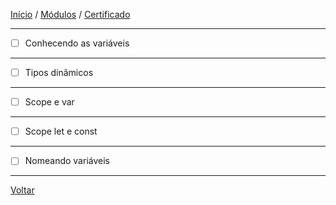 [Início](https://github.com/Thalyalm/rocketseat-trilha-fundamentar) /
[Módulos](https://github.com/Thalyalm/rocketseat-trilha-fundamentar/tree/main/modulos/readme.md) /
[Certificado](https://github.com/Thalyalm/rocketseat-trilha-fundamentar/tree/main/certificado)

---

- [ ] Conhecendo as variáveis

---

- [ ] Tipos dinâmicos

---

- [ ] Scope e var

---

- [ ] Scope let e const

---

- [ ] Nomeando variáveis

---

[Voltar](/modulos/guia-estelar-javascript/readme.md)